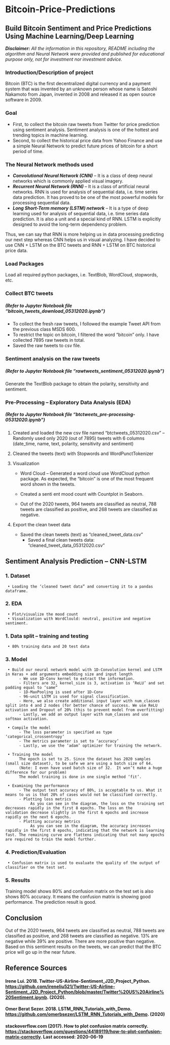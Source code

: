 # Bitcoin-Price-Predictions
## **Build Bitcoin Sentiment and Price Predictions Using Machine Learning/Deep Learning**

***Disclaimer:*** *All the information in this repository, README including the algorithm and Neural Network were provided and published for educational purpose only, not for investment nor investment advice.*

### **Introduction/Description of project**

Bitcoin (BTC) is the first decentralized digital currency and a payment system that was invented by an unknown person whose name is Satoshi Nakamoto from Japan, invented in 2008 and released it as open source software in 2009.

### **Goal**
*	First, to collect the bitcoin raw tweets from Twitter for price prediction using sentiment analysis. Sentiment analysis is one of the hottest and trending topics in machine learning.
* Second, to collect the historical price data from Yahoo Finance and use a simple Neural Network to predict future prices of bitcoin for a short period of time.

### **The Neural Network methods used**
* ***Convolutional Neural Network (CNN)*** – It is a class of deep neural networks which is commonly applied visual imagery.
* ***Recurrent Neural Network (RNN)*** – It is a class of artificial neural networks. RNN is used for analysis of sequential data, i.e. time series data prediction. It has proved to be one of the most powerful models for processing sequential data. 
* ***Long Short-Term memory (LSTM) network*** – It is a type of deep learning used for analysis of sequential data, i.e. time series data prediction. It is also a unit and a special kind of RNN. LSTM is explicitly designed to avoid the long-term dependency problem.

Thus, we can say that RNN is more helping us in data processing predicting our next step whereas CNN helps us in visual analyzing.
I have decided to use CNN + LSTM on the BTC tweets and RNN + LSTM on BTC historical price data.

### **Load Packages**
Load all required python packages, i.e. TextBlob, WordCloud, stopwords, etc.

### Collect BTC tweets
##### (Refer to Jupyter Notebook file “bitcoin_tweets_download_05312020.ipynb”)

* To collect the fresh raw tweets, I followed the example Tweet API from the previous class MSDS 600. 
* To restrict the topic on bitcoin, I filtered the word “bitcoin” only. I have collected 7895 raw tweets in total.
* Saved the raw tweets to csv file.

### **Sentiment analysis on the raw tweets**
##### (Refer to Jupyter Notebook file “rawtweets_sentiment_05312020.ipynb”)
Generate the TextBlob package to obtain the polarity, sensitivity and sentiment. 

### Pre-Processing – Exploratory Data Analysis (EDA)
##### (Refer to Jupyter Notebook file “btctweets_pre-processing-05312020.ipynb”)

1.	Created and loaded the new csv file named “btctweets_05312020.csv” – Randomly used only 2020 (out of 7895) tweets with 6 columns (date_time, name, text, polarity, sensitivity and sentiment)

2.	Cleaned the tweets (text) with Stopwords and WordPunctTokenizer

3.	Visualization
      * Word Cloud – Generated a word cloud use WordCloud python package.
     As expected, the “bitcoin” is one of the most frequent word shown in the tweets.

      * Created a senti ent mood count with Countplot in Seaborn.

      * Out of the 2020 tweets, 964 tweets are classified as neutral, 788 tweets are classified as positive, and 268 tweets are classified as negative.

4.	Export the clean tweet data 
     * Saved the clean tweets (text) as “cleaned_tweet_data.csv”
          * Saved a final clean tweets data: “cleaned_tweet_data_05312020.csv”



## Sentiment Analysis Prediction – CNN-LSTM

### 1.	Dataset
     • Loading the ‘cleaned tweet data” and converting it to a pandas dataframe.

### 2.	EDA
     • Plot/visualize the mood count
     • Visualization with WordClould: neutral, positive and negative sentiment.

### 1.    Data split – training and testing ###
     • 80% training data and 20 test data

### 3.    Model
     • Build our neural network model with 1D-Convolution kernel and LSTM in Keras + add arguments embedding size and input length
          - We use 1D-Conv kernel to extract the information.
          - Filters are 32, kernel_size is 3, activation is ‘ReLU’ and set padding equal to ‘same”
          - 1D-MaxPooling is used after 1D-Conv
          - 96-unit LSTM is used for signal classification.
          - Here, we also create additional input layer with num_classes split into 4 and 2 nodes (for better chance of success. We use ReLU activation and Dropout of 20% (this to prevent model from overfitting)     
          - Lastly, we add an output layer with num_classes and use softmax activation.

     • Compile the model
          - The loss parameter is specified as type ‘categorical_crossentropy’
          - The metrics parameter is set to ‘accuracy’
          - Lastly, we use the ‘adam’ optimizer for training the network.

     • Training the model
          The epoch is set to 25. Since the dataset has 2020 samples (small size dataset), to be safe we are using a batch size of 64. 
          (Note: I even have used batch size of 32.  It won’t make a huge difference for our problem)
          The model training is done in one single method ‘fit’.
 
     • Examining the performance 
          - The output test accuracy of 80%, is acceptable to us. What it means to us is that 20% of cases would not be classified correctly.
          - Plotting loss metrics
               As you can see in the diagram, the loss on the training set decreases rapidly in the first 8 epochs. The loss on the        validation decrease slightly in the first 6 epochs and increase rapidly on the next 6 epochs.  
          - Plotting accuracy metrics
               As you can see in the diagram, the accuracy increases rapidly in the first 8 epochs, indicating that the network is learning fast. The remaining curve are flattens indicating that not many epochs are required to train the model further.

### 4.	Prediction/Evaluation
     • Confusion matrix is used to evaluate the quality of the output of classifier on the test set.

### 5.	Results
Training model shows 80% and confusion matrix on the test set is also shows 80% accuracy. It means the confusion matrix is showing good performance. The prediction result is good.

## Conclusion
Out of the 2020 tweets, 964 tweets are classified as neutral, 788 tweets are classified as positive, and 268 tweets are classified as negative. 13% are negative while 39% are positive. There are more positive than negative. Based on this sentiment results on the tweets, we can predict that the BTC price will go up in the near future.


## Reference Sources

#### Irene Lui. 2018. Twitter-US-Airline-Sentiment_J2D_Project_Python. https://github.com/ireneliu521/Twitter-US-Airline-Sentiment_J2D_Project_Python/blob/master/Twitter%20US%20Airline%20Sentiment.ipynb. (2020).

#### Omer Berat Sezer. 2018. LSTM_RNN_Tutorials_with_Demo. https://github.com/omerbsezer/LSTM_RNN_Tutorials_with_Demo. (2020)

#### stackoverflow.com (2017). How to plot confusion matrix correctly. https://stackoverflow.com/questions/44189119/how-to-plot-confusion-matrix-correctly. Last accessed: 2020-06-19

```

